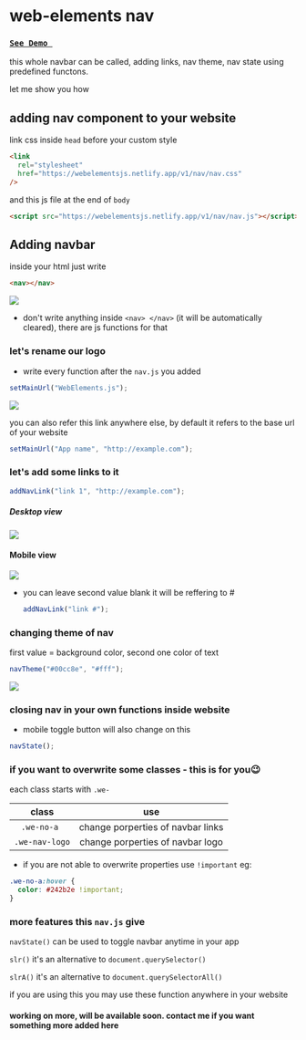 # web-elements nav

### [`See Demo `](https://webelementsjs.netlify.app/nav/)

this whole navbar can be called, adding links, nav theme, nav state using predefined functons.

let me show you how

## adding nav component to your website

link css inside `head` before your custom style

```html
<link
  rel="stylesheet"
  href="https://webelementsjs.netlify.app/v1/nav/nav.css"
/>
```

and this js file at the end of `body`

```html
<script src="https://webelementsjs.netlify.app/v1/nav/nav.js"></script>
```

## Adding navbar

inside your html just write

```html
<nav></nav>
```

<img src="https://webelementsjs.netlify.app/nav/images/1.png" />

- don't write anything inside `<nav> </nav>` (it will be automatically cleared), there are js functions for that

### let's rename our logo

- write every function after the `nav.js` you added

```javascript
setMainUrl("WebElements.js");
```

<img src="https://webelementsjs.netlify.app/nav/images/2.png" />

you can also refer this link anywhere else, by default it refers to the base url of your website

```javascript
setMainUrl("App name", "http://example.com");
```

### let's add some links to it

```javascript
addNavLink("link 1", "http://example.com");
```

##### Desktop view

<img src="https://webelementsjs.netlify.app/nav/images/3.png" />

#### Mobile view

<img src="https://webelementsjs.netlify.app/nav/images/3-ii.png" />

- you can leave second value blank it will be reffering to #
  ```javascript
  addNavLink("link #");
  ```

### changing theme of nav

first value = background color, second one color of text

```javascript
navTheme("#00cc8e", "#fff");
```

<img src="https://webelementsjs.netlify.app/nav/images/4.png" />

### closing nav in your own functions inside website

- mobile toggle button will also change on this

```javascript
navState();
```

### if you want to overwrite some classes - this is for you😉

each class starts with `.we-`

|     class      |                use                |
| :------------: | :-------------------------------: |
|  `.we-no-a `   | change porperties of navbar links |
| `.we-nav-logo` | change porperties of navbar logo  |

- if you are not able to overwrite properties use `!important` eg:

```css
.we-no-a:hover {
  color: #242b2e !important;
}
```

### more features this `nav.js` give

`navState()` can be used to toggle navbar anytime in your app

`slr()` it's an alternative to `document.querySelector()`

`slrA()` it's an alternative to `document.querySelectorAll()`

if you are using this you may use these function anywhere in your website

#### working on more, will be available soon. contact me if you want something more added here

